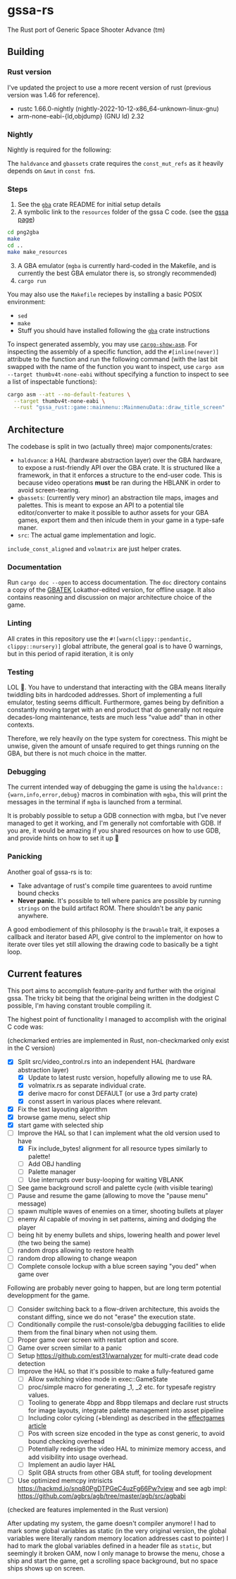 # gssa-rs

The Rust port of Generic Space Shooter Advance (tm)

## Building

### Rust version

I've updated the project to use a more recent version of rust
(previous version was 1.46 for reference).

- rustc 1.66.0-nightly (nightly-2022-10-12-x86_64-unknown-linux-gnu)
- arm-none-eabi-{ld,objdump} (GNU ld) 2.32

### Nightly

Nightly is required for the following:

The `haldvance` and `gbassets` crate requires the `const_mut_refs` as it
heavily depends on `&mut` in `const fn`s.

### Steps

1. See the [`gba`] crate README for initial setup details
2. A symbolic link to the `resources` folder of the gssa C code. (see the
   [gssa page])

```sh
cd png2gba
make
cd ..
make make_resources
```

3. A GBA emulator (`mgba` is currently hard-coded in the Makefile, and is
   currently the best GBA emulator there is, so strongly recommended)
4. `cargo run`

You may also use the `Makefile` reciepes by installing a basic POSIX
environment:

- `sed`
- `make`
- Stuff you should have installed following the [`gba`] crate instructions

To inspect generated assembly, you may use [`cargo-show-asm`]. For inspecting
the assembly of a specific function, add the `#[inline(never)]` attribute to
the function and run the following command (with the last bit swapped with
the name of the function you want to inspect, use `cargo asm --target thumbv4t-none-eabi`
without specifying a function to inspect to see a list of inspectable functions):

```sh
cargo asm --att --no-default-features \
  --target thumbv4t-none-eabi \
  --rust "gssa_rust::game::mainmenu::MainmenuData::draw_title_screen"
```

## Architecture

The codebase is split in two (actually three) major components/crates:

- `haldvance`: a HAL (hardware abstraction layer) over the GBA hardware, to
  expose a rust-friendly API over the GBA crate. It is structured like a
  framework, in that it enforces a structure to the end-user code. This is
  because video operations **must** be ran during the HBLANK in order to avoid
  screen-tearing.
- `gbassets`: (currently very minor) an abstraction tile maps, images and
  palettes. This is meant to expose an API to a potential tile editor/converter
  to make it possible to author assets for your GBA games, export them and then
  inlcude them in your game in a type-safe maner.
- `src`: The actual game implementation and logic.

`include_const_aligned` and `volmatrix` are just helper crates.

### Documentation

Run `cargo doc --open` to access documentation. The `doc` directory contains
a copy of the [GBATEK] Lokathor-edited version, for offline usage. It also
contains reasoning and discussion on major architecture choice of the game. 

### Linting

All crates in this repository use the `#![warn(clippy::pendantic, clippy::nursery)]`
global attribute, the general goal is to have 0 warnings, but in this period
of rapid iteration, it is only 

### Testing

LOL 🤣.
You have to understand that interacting with the GBA means literally twiddling
bits in hardcoded addresses.
Short of implementing a full emulator, testing seems difficult.
Furthermore, games being by definition a constantly moving target
with an end product that do generally not require decades-long maintenance,
tests are much less "value add" than in other contexts.

Therefore, we rely heavily on the type system for corectness.
This might be unwise, given the amount of unsafe required to get things running
on the GBA, but there is not much choice in the matter.

### Debugging

The current intended way of debugging the game is using the
`haldvance::{warn,info,error,debug}` macros in combination with `mgba`, this
will print the messages in the terminal if `mgba` is launched from a terminal.

It is probably possible to setup a GDB connection with mgba, but I've never
managed to get it working, and I'm generally not comfortable with GDB.
If you are, it would be amazing if you shared resources on how to use GDB, and
provide hints on how to set it up 🙂

### Panicking

Another goal of gssa-rs is to:

- Take advantage of rust's compile time guarentees to avoid runtime bound checks
- **Never panic**. It's possible to tell where panics are possible by running
  `strings` on the build artifact ROM. There shouldn't be any panic anywhere.

A good embodiement of this philosophy is the `Drawable` trait, it exposes a
callback and iterator based API, give control to the implementor on how to
iterate over tiles yet still allowing the drawing code to basically be a tight
loop.

## Current features

This port aims to accomplish feature-parity and further with the original gssa.
The tricky bit being that the original being written in the dodgiest C possible,
I'm having constant trouble compiling it.

The highest point of functionality I managed to accomplish with the original C
code was:

(checkmarked entries are implemented in Rust, non-checkmarked only exist in the
C version)

- [X] Split src/video_control.rs into an independent HAL (hardware abstraction layer)
   - [X] Update to latest rustc version, hopefully allowing me to use RA.
   - [X] volmatrix.rs as separate individual crate.
   - [X] derive macro for const DEFAULT (or use a 3rd party crate)
   - [X] const assert in various places where relevant.
- [X] Fix the text layouting algorithm
- [X] browse game menu, select ship
- [X] start game with selected ship
- [ ] Improve the HAL so that I can implement what the old version used to have
   - [X] Fix include_bytes! alignment for all resource types similarly to palette!
   - [ ] Add OBJ handling
   - [ ] Palette manager
   - [ ] Use interrupts over busy-looping for waiting VBLANK
- [ ] See game background scroll and palette cycle (with visible tearing)
- [ ] Pause and resume the game (allowing to move the "pause menu" message)
- [ ] spawn multiple waves of enemies on a timer, shooting bullets at player
- [ ] enemy AI capable of moving in set patterns, aiming and dodging the player
- [ ] being hit by enemy bullets and ships, lowering health and power level
      (the two being the same)
- [ ] random drops allowing to restore health
- [ ] random drop allowing to change weapon
- [ ] Complete console lockup with a blue screen saying "you ded" when game over

Following are probably never going to happen, but are long term potential
developpment for the game.

- [ ] Consider switching back to a flow-driven architecture, this avoids the
      constant diffing, since we do not "erase" the execution state.
- [ ] Conditionally compile the rust-console/gba debugging facilities to elide
      them from the final binary when not using them.
- [ ] Proper game over screen with restart option and score.
- [ ] Game over screen similar to a panic
- [ ] Setup <https://github.com/est31/warnalyzer> for multi-crate dead code detection
- [ ] Improve the HAL so that it's possible to make a fully-featured game
   - [ ] Allow switching video mode in exec::GameState
   - [ ] proc/simple macro for generating _1, _2 etc. for typesafe registry values.
   - [ ] Tooling to generate 4bpp and 8bpp tilemaps and declare rust structs
         for image layouts, integrate palette management into asset pipeline
   - [ ] Including color cylcing (+blending) as described in the [effectgames article]
   - [ ] Pos with screen size encoded in the type as const generic, to avoid bound
         checking overhead
   - [ ] Potentially redesign the video HAL to minimize memory access, and add
         visibility into usage overhead.
   - [ ] Implement an audio layer HAL
   - [ ] Split GBA structs from other GBA stuff, for tooling development
- [ ] Use optimized memcpy intrisicts <https://hackmd.io/snq80PgDTPGeC4uzFg66Pw?view>
      and see agb impl: <https://github.com/agbrs/agb/tree/master/agb/src/agbabi>

(checked are features implemented in the Rust version)

After updating my system, the game doesn't compiler anymore! I had to mark
some global variables as static (in the very original version, the global
variables were literally random memory location addresses cast to pointer)
I had to mark the global variables defined in a header file as `static`,
but seemingly it broken OAM, now I only manage to browse the menu,
chose a ship and start the game, get a scrolling space background,
but no space ships shows up on screen.

[effectgames article]: http://www.effectgames.com/effect/article-Old_School_Color_Cycling_with_HTML5.html
[gssa page]: https://gitlab.com/nicopap/gssa/-/tree/master
[`gba`]: https://github.com/rust-console/gba
[`cargo-show-asm`]: https://crates.io/crates/cargo-show-asm
[GBATEK]: https://rust-console.github.io/gbatek-gbaonly/
